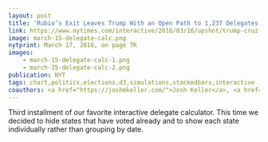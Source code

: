 ```yaml
---
layout: post
title: 'Rubio’s Exit Leaves Trump With an Open Path to 1,237 Delegates'
link: https://www.nytimes.com/interactive/2016/03/16/upshot/trump-cruz-kasich-republican-delegate-lead.html
image: march-15-delegate-calc.png
nytprint: March 17, 2016, on page TK
images:
    - march-15-delegate-calc-1.png
    - march-15-delegate-calc-2.png
publication: NYT
tags: chart,politics,elections,d3,simulations,stackedbars,interactive
coauthors: <a href="https://joshmkeller.com/">Josh Keller</a>, <a href="https://aparlapiano.wordpress.com/">Alicia Parlapiano</a>, <a href="https://twitter.com/jshkatz">Josh Katz</a> & <a href="https://kkrebeccalai.com/">K.K. Lai</a>
---
```


Third installment of our favorite interactive delegate calculator. This time we decided to hide states that have voted already and to show each state individually rather than grouping by date.

